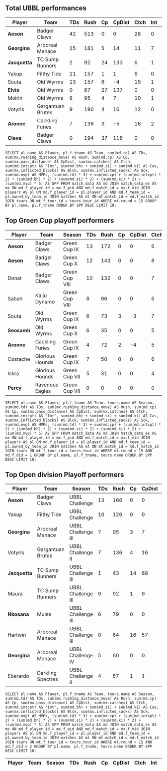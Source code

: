 

## Total UBBL performances

| Player            | Team             | TDs  | Rush | Cp   | CpDist | Ctch | Int | Cas  | Blck | Sck | MVP | SPP  |
|-------------------|------------------|------|------|------|----------|---------|---|---|--------|-------|------|------|
| **Aeson**     | Badger Claws      |   42 |  513 |    0 |      0 |   28 |    0 |    0 |    0 |    0 |    2 |  136 |
| **Georgina**  | Arboreal Menace   |   15 |  181 |    5 |     14 |   11 |    7 |    0 |    5 |    0 |    1 |   69 |
| **Jacquetta** | TC Sump Runners   |    2 |   92 |   24 |    133 |    6 |    1 |    2 |   13 |    2 |    4 |   56 |
| Yakup    | Filthy Tide       |   11 |  157 |    1 |      1 |    6 |    0 |    0 |    0 |    0 |    3 |   49 |
| Souta    | Old Wyrms         |   13 |  157 |    6 |     -4 |   19 |    1 |    0 |   14 |    0 |    0 |   47 |
| **Elvis**     | Old Wyrms         |    0 |   87 |   27 |    137 |    0 |    0 |    1 |    6 |    0 |    3 |   44 |
| Moirin   | Old Wyrms         |    8 |   95 |    4 |      7 |   10 |    1 |    0 |   13 |    1 |    2 |   40 |
| Votyris  | Gargantuan Brutes |    9 |  190 |    4 |     16 |   12 |    0 |    2 |    7 |    1 |    1 |   40 |
| **Aronne**    | Cackling Furies   |    7 |  136 |    3 |     -5 |   16 |    2 |    0 |   12 |    0 |    2 |   38 |
| **Cleve**     | Badger Claws      |    0 |  194 |   37 |    118 |    0 |    0 |    0 |   15 |    1 |    0 |   37 |


```
SELECT pl.name AS Player, pl.f_tname AS Team, sum(md.td) AS TDs, sum(mx.rushing_distance_move) AS Rush, sum(md.cp) AS Cp,	sum(mx.pass_distance) AS CpDist, sum(mx.catches) AS Ctch, sum(md.intcpt) AS "Int", sum(md.bh) + sum(md.si) + sum(md.ki) AS Cas, sum(mx.inflicted_blocks) AS Blck, sum(mx.inflicted_sacks) AS Sck, sum(md.mvp) AS MVPs, (sum(md.td) * 3) + sum(md.cp) + (sum(md.intcpt) * 2) + (sum(md.bh) * 2) + (sum(md.si) * 2) + (sum(md.ki) * 2) + (sum(md.mvp) * 5) AS SPP FROM match_data AS md JOIN match_data_es AS mx ON md.f_player_id = mx.f_pid AND md.f_match_id = mx.f_mid JOIN players AS pl ON md.f_player_id = pl.player_id AND md.f_team_id = pl.owned_by_team_id JOIN matches AS mt ON mt.match_id = md.f_match_id JOIN tours ON mt.f_tour_id = tours.tour_id WHERE mt.round > 15 GROUP BY pl.name, pl.f_tname ORDER BY SPP DESC LIMIT 10;
```

## Top Green Cup playoff performers

| Player    | Team            | Season         | TDs  | Rush | Cp   | CpDist | Ctch | Int  | Cas  | Blck | Sck  | MVPs | SPP  |
|-----------|-----------------|----------------|------|------|------|--------|------|------|------|------|------|------|------|
| **Aeson**     | Badger Claws    | Green Cup IX   |   13 |  172 |    0 |      0 |    6 |    0 |    0 |    0 |    0 |    0 |   39 |
| **Aeson**     | Badger Claws    | Green Cup X    |   12 |  143 |    0 |      0 |    8 |    0 |    0 |    0 |    0 |    0 |   36 |
| Donat    | Badger Claws    | Green Cup VIII |   10 |  132 |    0 |      0 |    7 |    0 |    1 |    1 |    0 |    0 |   32 |
| Sabah    | Kaiju Dynamo    | Green Cup VIII |    8 |   96 |    0 |      0 |    6 |    0 |    0 |    1 |    0 |    0 |   24 |
| Souta    | Old Wyrms       | Green Cup IX   |    6 |   73 |    3 |     -3 |    7 |    1 |    0 |    3 |    0 |    0 |   23 |
| **Seosamh**   | Old Wyrms       | Green Cup X    |    6 |   35 |    0 |      0 |    5 |    0 |    0 |   11 |    1 |    1 |   23 |
| **Aronne**    | Cackling Furies | Green Cup IX   |    4 |   72 |    2 |     -4 |    5 |    1 |    0 |    2 |    0 |    1 |   21 |
| Costache | Glorious Hounds | Green Cup IX   |    7 |   50 |    0 |      0 |    6 |    0 |    0 |    5 |    0 |    0 |   21 |
| Iskra    | Glorious Hounds | Green Cup VII  |    5 |   31 |    0 |      0 |    4 |    0 |    0 |    3 |    0 |    1 |   20 |
| **Percy**     | Ravenous Eagles | Green Cup VII  |    0 |    0 |    0 |      0 |    0 |    0 |    7 |   55 |    0 |    1 |   19 |

```
SELECT pl.name AS Player, pl.f_tname AS Team, tours.name AS Season, sum(md.td) AS TDs, sum(mx.rushing_distance_move) AS Rush, sum(md.cp) AS Cp,	sum(mx.pass_distance) AS CpDist, sum(mx.catches) AS Ctch, sum(md.intcpt) AS "Int", sum(md.bh) + sum(md.si) + sum(md.ki) AS Cas, sum(mx.inflicted_blocks) AS Blck, sum(mx.inflicted_sacks) AS Sck, sum(md.mvp) AS MVPs, (sum(md.td) * 3) + sum(md.cp) + (sum(md.intcpt) * 2) + (sum(md.bh) * 2) + (sum(md.si) * 2) + (sum(md.ki) * 2) + (sum(md.mvp) * 5) AS SPP FROM match_data AS md JOIN match_data_es AS mx ON md.f_player_id = mx.f_pid AND md.f_match_id = mx.f_mid JOIN players AS pl ON md.f_player_id = pl.player_id AND md.f_team_id = pl.owned_by_team_id JOIN matches AS mt ON mt.match_id = md.f_match_id JOIN tours ON mt.f_tour_id = tours.tour_id WHERE mt.round > 15 AND md.f_did = 1 GROUP BY pl.name, pl.f_tname, tours.name ORDER BY SPP DESC LIMIT 10;
```

## Top Open division Playoff performers

| Player    | Team            | Season         | TDs  | Rush | Cp   | CpDist | Ctch | Int  | Cas  | Blck | Sck  | MVPs | SPP  |
|-----------|-----------------|----------------|------|------|------|--------|------|------|------|------|------|------|------|
| **Aeson**     | Badger Claws      | UBBL Challenge     |   13 |  166 |    0 |      0 |   10 |    0 |    0 |    0 |    0 |    1 |   44 |
| Yakup    | Filthy Tide       | UBBL Challenge     |   10 |  126 |    0 |      0 |    5 |    0 |    0 |    0 |    0 |    2 |   40 |
| **Georgina**  | Arboreal Menace   | UBBL Challenge III |    7 |   95 |    3 |      7 |    6 |    5 |    0 |    0 |    0 |    1 |   39 |
| Votyris  | Gargantuan Brutes | UBBL Challenge II  |    7 |  136 |    4 |     16 |    6 |    0 |    2 |    5 |    1 |    1 |   34 |
| **Jacquetta** | TC Sump Runners   | UBBL Challenge III |    1 |   43 |   14 |     68 |    1 |    1 |    2 |    4 |    1 |    2 |   33 |
| Maura    | TC Sump Runners   | UBBL Challenge III |    9 |   92 |    1 |      9 |    9 |    0 |    0 |   17 |    2 |    0 |   28 |
| **Nkosana**   | Mules             | UBBL Challenge III |    6 |   79 |    0 |      0 |    2 |    0 |    0 |    3 |    0 |    1 |   23 |
| Hartwin  | Arboreal Menace   | UBBL Challenge III |    0 |   64 |   16 |     57 |    0 |    1 |    1 |    7 |    3 |    0 |   20 |
| **Georgina**  | Arboreal Menace   | UBBL Challenge IV  |    5 |   60 |    0 |      0 |    4 |    2 |    0 |    3 |    0 |    0 |   19 |
| Eberardo | Darkling Spectres | UBBL Challenge II  |    4 |   57 |    1 |      1 |    4 |    0 |    0 |    9 |    0 |    1 |   18 |


```
SELECT pl.name AS Player, pl.f_tname AS Team, tours.name AS Season, sum(md.td) AS TDs, sum(mx.rushing_distance_move) AS Rush, sum(md.cp) AS Cp,	sum(mx.pass_distance) AS CpDist, sum(mx.catches) AS Ctch, sum(md.intcpt) AS "Int", sum(md.bh) + sum(md.si) + sum(md.ki) AS Cas, sum(mx.inflicted_blocks) AS Blck, sum(mx.inflicted_sacks) AS Sck, sum(md.mvp) AS MVPs, (sum(md.td) * 3) + sum(md.cp) + (sum(md.intcpt) * 2) + (sum(md.bh) * 2) + (sum(md.si) * 2) + (sum(md.ki) * 2) + (sum(md.mvp) * 5) AS SPP FROM match_data AS md JOIN match_data_es AS mx ON md.f_player_id = mx.f_pid AND md.f_match_id = mx.f_mid JOIN players AS pl ON md.f_player_id = pl.player_id AND md.f_team_id = pl.owned_by_team_id JOIN matches AS mt ON mt.match_id = md.f_match_id JOIN tours ON mt.f_tour_id = tours.tour_id WHERE mt.round > 15 AND md.f_did = 2 GROUP BY pl.name, pl.f_tname, tours.name ORDER BY SPP DESC LIMIT 10;
```

| Player    | Team            | Season         | TDs  | Rush | Cp   | CpDist | Ctch | Int  | Cas  | Blck | Sck  | MVPs | SPP  |
|-----------|-----------------|----------------|------|------|------|--------|------|------|------|------|------|------|------|
